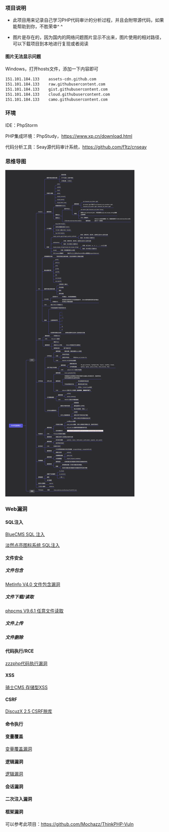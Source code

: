 ### 项目说明

- 此项目用来记录自己学习PHP代码审计的分析过程，并且会附带源代码，如果能帮助到你，不胜荣幸^ ^

- 图片是存在的，因为国内的网络问题图片显示不出来，图片使用的相对路径，可以下载项目到本地进行复现或者阅读

  

#### 图片无法显示问题

Windows，打开hosts文件，添加一下内容即可

```cmf
151.101.184.133    assets-cdn.github.com
151.101.184.133    raw.githubusercontent.com
151.101.184.133    gist.githubusercontent.com
151.101.184.133    cloud.githubusercontent.com
151.101.184.133    camo.githubusercontent.com
```





### 环境

IDE：PhpStorm

PHP集成环境：PhpStudy，https://www.xp.cn/download.html

代码分析工具：Seay源代码审计系统，https://github.com/f1tz/cnseay



### 思维导图

<img src="./img/1.png">



### Web漏洞

#### SQL注入

[BlueCMS SQL 注入](https://github.com/M0untainShley/PHP_CodeAudit/blob/master/1_SQL%20Injection/1_Bluecms/Bluecms%20SQL%E6%B3%A8%E5%85%A5%E6%BC%8F%E6%B4%9E.md)



[淡然点亮图标系统 SQL注入](https://github.com/M0untainShley/PHP_CodeAudit/blob/master/1_SQL%20Injection/2_sqqyw/%E6%B7%A1%E7%84%B6%E7%82%B9%E4%BA%AE%E5%9B%BE%E6%A0%87%E7%B3%BB%E7%BB%9F%20SQL%E6%B3%A8%E5%85%A5.md)



#### 文件安全

##### 文件包含

[MetInfo V4.0 文件包含漏洞](https://github.com/M0untainShley/PHP_CodeAudit/blob/master/2_File%20Security/1_%E6%96%87%E4%BB%B6%E5%8C%85%E5%90%AB/MetInfoV4.0%E6%96%87%E4%BB%B6%E5%8C%85%E5%90%AB%E6%BC%8F%E6%B4%9E/MetInfoV4.0%E6%96%87%E4%BB%B6%E5%8C%85%E5%90%AB%E6%BC%8F%E6%B4%9E.md)



##### 文件下载/读取

[phpcms V9.6.1 任意文件读取](https://github.com/M0untainShley/PHP_CodeAudit/blob/master/2_File%20Security/2_%E6%96%87%E4%BB%B6%E4%B8%8B%E8%BD%BD%26%E8%AF%BB%E5%8F%96/phpcmsV9.6.1%E4%BB%BB%E6%84%8F%E6%96%87%E4%BB%B6%E8%AF%BB%E5%8F%96/phpcms9.6.1%E4%BB%BB%E6%84%8F%E6%96%87%E4%BB%B6%E8%AF%BB%E5%8F%96%E6%BC%8F%E6%B4%9E.md)



##### 文件上传



##### 文件删除



#### 代码执行/RCE

[zzzphp代码执行漏洞](https://github.com/M0untainShley/PHP_CodeAudit/blob/master/3_RCE/1_zzzphp/zzzphp%E4%BB%A3%E7%A0%81%E6%89%A7%E8%A1%8C%E6%BC%8F%E6%B4%9E.md)



#### XSS

[骑士CMS 存储型XSS](https://github.com/M0untainShley/PHP_CodeAudit/blob/master/4_XSS/1_74CMS%20%E5%AD%98%E5%82%A8%E5%9E%8BXSS/74%EF%BC%88%E9%AA%91%E5%A3%AB%EF%BC%89CMS%20%E5%AD%98%E5%82%A8%E5%9E%8BXSS%E6%BC%8F%E6%B4%9E.md)



#### CSRF

[DiscuzX 2.5 CSRF脱库](https://github.com/M0untainShley/PHP_CodeAudit/blob/master/5_CSRF/1_DiscuzX2.5CSRF%E6%BC%8F%E6%B4%9E/DiscuzX_2.5_CSRF%E8%84%B1%E5%BA%93%E6%BC%8F%E6%B4%9E.md)



#### 命令执行



#### 变量覆盖

[变量覆盖漏洞](https://github.com/M0untainShley/PHP_CodeAudit/blob/master/6_%E5%8F%98%E9%87%8F%E8%A6%86%E7%9B%96/%E5%8F%98%E9%87%8F%E8%A6%86%E7%9B%96%E6%BC%8F%E6%B4%9E.md)



#### 逻辑漏洞

[逻辑漏洞](https://github.com/M0untainShley/PHP_CodeAudit/blob/master/7_%E9%80%BB%E8%BE%91%E6%BC%8F%E6%B4%9E/%E9%80%BB%E8%BE%91%E6%BC%8F%E6%B4%9E.md)



#### 会话漏洞



#### 二次注入漏洞



#### 框架漏洞

可以参考此项目：https://github.com/Mochazz/ThinkPHP-Vuln
